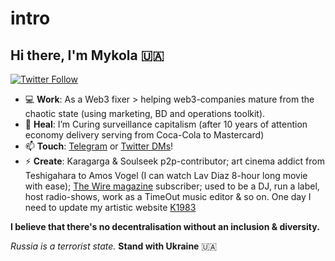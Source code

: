 # intro

## Hi there, I'm Mykola 🇺🇦 
[![Twitter Follow](https://img.shields.io/twitter/follow/nicksvyaznoy?style=social)](https://twitter.com/intent/follow?screen_name=nicksvyaznoy)

<!--
**MSiusko/intro** is a ✨ _special_ ✨ repository because its `README.md` (this file) appears on your GitHub profile.

Here are some ideas to get you started:
-->

- 💻 **Work**: As a Web3 fixer > helping web3-companies mature from the chaotic state (using marketing, BD and operations toolkit). 
- 🌱 **Heal**: I’m Curing surveillance capitalism (after 10 years of attention economy delivery serving from Coca-Cola to Mastercard)
- 📫 **Touch**: [Telegram](https://t.me/svyaznoy911) or [Twitter DMs](https://twitter.com/nicksvyaznoy)!
- ⚡ **Create**: Karagarga & Soulseek p2p-contributor; art cinema addict from Teshigahara to Amos Vogel (I can watch Lav Diaz 8-hour long movie with ease); [The Wire magazine](https://www.thewire.co.uk/home/) subscriber; used to be a DJ, run a label, host radio-shows, work as a TimeOut music editor & so on. One day I need to update my artistic website [K1983](http://k1983.art)

**I believe that there's no decentralisation without an inclusion & diversity.**

_Russia is a terrorist state._
**Stand with Ukraine** 🇺🇦

